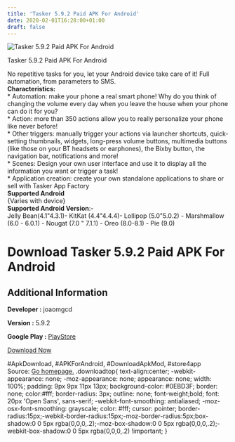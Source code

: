 ```yaml
---
title: 'Tasker 5.9.2 Paid APK For Android'
date: 2020-02-01T16:28:00+01:00
draft: false
---
```


![Tasker 5.9.2 Paid APK For Android](https://i2.wp.com/apkhome.net/wp-content/uploads/2020/02/Tasker-5.9.2-Paid.png "Tasker 5.9.2 Paid APK For Android")

  

Tasker 5.9.2 Paid APK For Android

No repetitive tasks for you, let your Android device take care of it! Full automation, from parameters to SMS.  
**Characteristics:**  
\* Automation: make your phone a real smart phone! Why do you think of changing the volume every day when you leave the house when your phone can do it for you?  
\* Action: more than 350 actions allow you to really personalize your phone like never before!  
\* Other triggers: manually trigger your actions via launcher shortcuts, quick-setting thumbnails, widgets, long-press volume buttons, multimedia buttons (like those on your BT headsets or earphones), the Bixby button, the navigation bar, notifications and more!  
\* Scenes: Design your own user interface and use it to display all the information you want or trigger a task!  
\* Application creation: create your own standalone applications to share or sell with Tasker App Factory  
**Supported Android**  
{Varies with device}  
**Supported Android Version**:-  
Jelly Bean(4.1"4.3.1)- KitKat (4.4"4.4.4)- Lollipop (5.0"5.0.2) - Marshmallow (6.0 - 6.0.1) - Nougat (7.0 " 7.1.1) - Oreo (8.0-8.1) - Pie (9.0)

Download Tasker 5.9.2 Paid APK For Android
==========================================

Additional Information
----------------------

**Developer :** joaomgcd

**Version :** 5.9.2

**Google Play :** [PlayStore](https://play.google.com/store/apps/details?id=net.dinglisch.android.taskerm)

  

[Download Now](https://store4app.co/post/tasker-5-9-2-paid-apk-for-android_1580570167)

  
#ApkDownload, #APKForAndroid, #DownloadApkMod, #store4app  
Source: [Go homepage.](https://store4app.co/post/tasker-5-9-2-paid-apk-for-android_1580570167) .downloadtop{ text-align:center; -webkit-appearance: none; -moz-appearance: none; appearance: none; width: 100%; padding: 9px 9px 11px 13px; background-color: #0EBD3F; border: none; color:#fff; border-radius: 3px; outline: none; font-weight;bold; font: 20px 'Open Sans', sans-serif; -webkit-font-smoothing: antialiased; -moz-osx-font-smoothing: grayscale; color: #fff; cursor: pointer; border-radius:15px;-webkit-border-radius:15px;-moz-border-radius:5px;box-shadow:0 0 5px rgba(0,0,0,.2);-moz-box-shadow:0 0 5px rgba(0,0,0,.2);-webkit-box-shadow:0 0 5px rgba(0,0,0,.2) !important; }